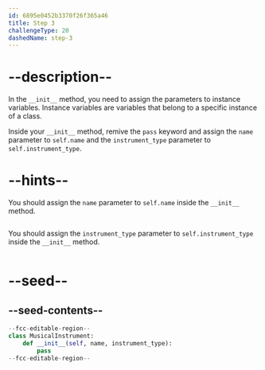 ```yaml
---
id: 6895e0452b3370f26f365a46
title: Step 3
challengeType: 20
dashedName: step-3
---
```


# --description--

In the `__init__` method, you need to assign the parameters to instance variables. Instance variables are variables that belong to a specific instance of a class.

Inside your `__init__` method, remive the `pass` keyword and assign the `name` parameter to `self.name` and the `instrument_type` parameter to `self.instrument_type`.

# --hints--

You should assign the `name` parameter to `self.name` inside the `__init__` method.

```js

```

You should assign the `instrument_type` parameter to `self.instrument_type` inside the `__init__` method.

```js

```

# --seed--

## --seed-contents--

```py
--fcc-editable-region--
class MusicalInstrument:
    def __init__(self, name, instrument_type):
        pass
--fcc-editable-region--
```
